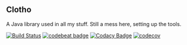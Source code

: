 Clotho
------

A Java library used in all my stuff.
Still a mess here, setting up the tools.

[![Build Status](https://travis-ci.org/LarryHsiao/Clotho.svg?branch=master)](https://travis-ci.org/LarryHsiao/Clotho)
[![codebeat badge](https://codebeat.co/badges/ea6a7226-5e4d-429b-b61c-79b37e069eca)](https://codebeat.co/projects/github-com-larryhsiao-clotho-master)
[![Codacy Badge](https://api.codacy.com/project/badge/Grade/7d89fe1e051447b880cd491ee50953c0)](https://www.codacy.com/app/LarryHsiao/Clotho?utm_source=github.com&amp;utm_medium=referral&amp;utm_content=LarryHsiao/Clotho&amp;utm_campaign=Badge_Grade)
[![codecov](https://codecov.io/gh/LarryHsiao/Clotho/branch/master/graph/badge.svg)](https://codecov.io/gh/LarryHsiao/Clotho)